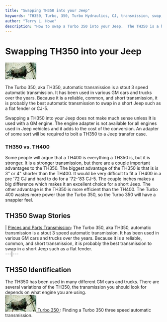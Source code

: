 ```yaml
---
title: "Swapping TH350 into your Jeep"
keywords: "TH350, Turbo, 350, Turbo Hydraulics, CJ, transmission, swap, automatic"
author: "Terry L. Howe"
description: "How to swap a Turbo 350 into your Jeep.  The TH350 is a heavy duty, three speed automatic transmission."
---
```

# Swapping TH350 into your Jeep

[![Turbo 350 Chevy tail shaft](../../img/transmission/updates/th350/th3503_.jpg)](../../img/transmission/updates/th350/th3503.jpg) 

The Turbo 350, aka TH350, automatic transmission is a stout 3 speed automatic transmission. It has been used in various GM cars and trucks over the years. Because it is a reliable, common, and short transmission, it is probably the best automatic transmission to swap in a short Jeep such as a flat fender or CJ-5.

Swapping a TH350 into your Jeep does not make much sense unless It is used with a GM engine. The engine adapter is not available for all engines used in Jeep vehicles and it adds to the cost of the conversion. An adapter of some sort will be required to bolt a TH350 to a Jeep transfer case.

### TH350 vs. TH400

Some people will argue that a TH400 is everything a TH350 is, but it is stronger. It is a stronger transmission, but there are a couple important advantages to the TH350. The biggest advantage of the TH350 is that is is 3" or 4" shorter than the TH400. It would be very difficult to fit a TH400 in a pre '72 CJ and hard to do for a '72-'83 CJ-5. The couple inches makes a big difference which makes it an excellent choice for a short Jeep. The other advantage is the TH350 is more efficient than the TH400. The Turbo 400 wastes more power than the Turbo 350, so the Turbo 350 will have a snappier feel.

## TH350 Swap Stories

|  [Pieces and Parts Transmission](https://www.4x4wire.com/jeep/projects/pieces/transmission/factory/): The Turbo 350, aka TH350, automatic transmission is a stout 3 speed automatic transmission. It has been used in various GM cars and trucks over the years. Because it is a reliable, common, and short transmission, it is probably the best transmission to swap in a short Jeep such as a flat fender.   
---|---  
  
## TH350 Identification

The TH350 has been used in many different GM cars and trucks. There are several variations of the TH350, the transmission you should look for depends on what engine you are using.   
![Turbo 350 Chevy tail shaft](../../img/transmission/updates/th350/th3503_.jpg)[ Turbo 350 ](/transmission/upgrades/gm/gmth350id.md): Finding a Turbo 350 three speed automatic transmission.
